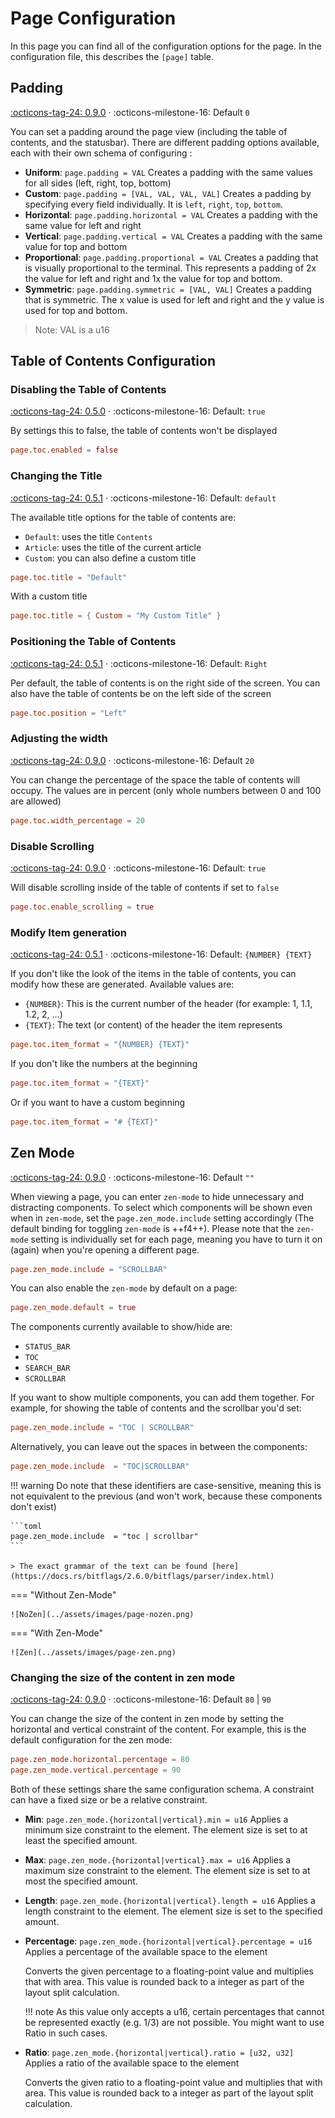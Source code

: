 # Page Configuration

In this page you can find all of the configuration options for the page. In the configuration file,
this describes the `[page]` table.

## Padding

[:octicons-tag-24: 0.9.0][release-0.9.0] · :octicons-milestone-16: Default `0`

You can set a padding around the page view (including the table of contents, and the statusbar).
There are different padding options available, each with their own schema of configuring :

* **Uniform**: `page.padding = VAL` Creates a padding with the same values for all sides (left,
    right, top, bottom)
* **Custom**: `page.padding = [VAL, VAL, VAL, VAL]` Creates a padding by specifying every field
    individually. It is `left`, `right`, `top`, `bottom`.
* **Horizontal**: `page.padding.horizontal = VAL` Creates a padding with the same value for left 
    and right
* **Vertical**: `page.padding.vertical = VAL` Creates a padding with the same value for top and
    bottom
* **Proportional**: `page.padding.proportional = VAL` Creates a padding that is visually
    proportional to the terminal. This represents a padding of 2x the value for left and right and 
    1x the value for top and bottom.
* **Symmetric**: `page.padding.symmetric = [VAL, VAL]` Creates a padding that is symmetric. The x 
    value is used for left and right and the y value is used for top and bottom.

> Note: VAL is a u16

## Table of Contents Configuration

### Disabling the Table of Contents

[:octicons-tag-24: 0.5.0][release-0.5.0] · :octicons-milestone-16: Default: `true`

By settings this to false, the table of contents won't be displayed

```toml
page.toc.enabled = false
```

### Changing the Title

[:octicons-tag-24: 0.5.1][release-0.5.1] ·
:octicons-milestone-16: Default: `default`

The available title options for the table of contents are:

* `Default`: uses the title `Contents`
* `Article`: uses the title of the current article
* `Custom`: you can also define a custom title

```toml
page.toc.title = "Default"
```

With a custom title

```toml
page.toc.title = { Custom = "My Custom Title" }
```

### Positioning the Table of Contents

[:octicons-tag-24: 0.5.1][release-0.5.1] ·
:octicons-milestone-16: Default: `Right`
 
Per default, the table of contents is on the right side of the screen. You can also have the table 
of contents be on the left side of the screen

```toml
page.toc.position = "Left"
```

### Adjusting the width

[:octicons-tag-24: 0.9.0][release-0.9.0] · :octicons-milestone-16: Default `20`

You can change the percentage of the space the table of contents will occupy. The values are in
percent (only whole numbers between 0 and 100 are allowed)

```toml
page.toc.width_percentage = 20
```

### Disable Scrolling

[:octicons-tag-24: 0.9.0][release-0.9.0] ·
:octicons-milestone-16: Default: `true`

Will disable scrolling inside of the table of contents if set to `false`

```toml
page.toc.enable_scrolling = true
```

### Modify Item generation

[:octicons-tag-24: 0.5.1][release-0.5.1] ·
:octicons-milestone-16: Default: `{NUMBER} {TEXT}`

If you don't like the look of the items in the table of contents, you can modify how these are generated. Available values are:

* `{NUMBER}`: This is the current number of the header (for example: 1, 1.1, 1.2, 2, ...)
* `{TEXT}`: The text (or content) of the header the item represents

```toml
page.toc.item_format = "{NUMBER} {TEXT}"
```

If you don't like the numbers at the beginning

```toml
page.toc.item_format = "{TEXT}"
```

Or if you want to have a custom beginning

```toml
page.toc.item_format = "# {TEXT}"
```

## Zen Mode

[:octicons-tag-24: 0.9.0][release-0.9.0] · :octicons-milestone-16: Default `""` 

When viewing a page, you can enter `zen-mode` to hide unnecessary and distracting components. To
select which components will be shown even when in `zen-mode`, set the `page.zen_mode.include` 
setting accordingly (The default binding for toggling `zen-mode` is ++f4++). Please note that the 
`zen-mode` setting is individually set for each page, meaning you have to turn it on (again) when 
you're opening a different page.

```toml
page.zen_mode.include = "SCROLLBAR"
```

You can also enable the `zen-mode` by default on a page:

```toml
page.zen_mode.default = true
```

The components currently available to show/hide are:

* `STATUS_BAR`
* `TOC`
* `SEARCH_BAR`
* `SCROLLBAR`

If you want to show multiple components, you can add them together. For example, for showing the 
table of contents and the scrollbar you'd set:

```toml
page.zen_mode.include = "TOC | SCROLLBAR"
```

Alternatively, you can leave out the spaces in between the components:

```toml
page.zen_mode.include  = "TOC|SCROLLBAR"
```

!!! warning
    Do note that these identifiers are case-sensitive, meaning this is not equivalent to the 
    previous (and won't work, because these components don't exist)

    ```toml
    page.zen_mode.include  = "toc | scrollbar"
    ```

    > The exact grammar of the text can be found [here](https://docs.rs/bitflags/2.6.0/bitflags/parser/index.html)

=== "Without Zen-Mode"

    ![NoZen](../assets/images/page-nozen.png)

=== "With Zen-Mode"
    
    ![Zen](../assets/images/page-zen.png)

### Changing the size of the content in zen mode

[:octicons-tag-24: 0.9.0][release-0.9.0] · :octicons-milestone-16: Default `80` | `90`

You can change the size of the content in zen mode by setting the horizontal and vertical constraint
of the content. For example, this is the default configuration for the zen mode:

```toml
page.zen_mode.horizontal.percentage = 80
page.zen_mode.vertical.percentage = 90
```

Both of these settings share the same configuration schema. A constraint can have a fixed size or be a
relative constraint.

* **Min**: `page.zen_mode.{horizontal|vertical}.min = u16` 
    Applies a minimum size constraint to the element. The element size is set to at least the 
    specified amount.
* **Max**: `page.zen_mode.{horizontal|vertical}.max = u16`
    Applies a maximum size constraint to the element. The element size is set to at most the 
    specified amount.
* **Length**: `page.zen_mode.{horizontal|vertical}.length = u16`
    Applies a length constraint to the element. The element size is set to the specified amount.
* **Percentage**: `page.zen_mode.{horizontal|vertical}.percentage = u16`
    Applies a percentage of the available space to the element

    Converts the given percentage to a floating-point value and multiplies that with area. This 
    value is rounded back to a integer as part of the layout split calculation.

    !!! note 
        As this value only accepts a u16, certain percentages that cannot be represented exactly 
        (e.g. 1/3) are not possible. You might want to use Ratio in such cases.

* **Ratio**: `page.zen_mode.{horizontal|vertical}.ratio = [u32, u32]`
    Applies a ratio of the available space to the element

    Converts the given ratio to a floating-point value and multiplies that with area. This value 
    is rounded back to a integer as part of the layout split calculation.



[release-0.9.0]: https://github.com/Builditluc/wiki-tui/releases/tag/v0.9
[release-0.5.1]: https://github.com/Builditluc/wiki-tui/releases/tag/v0.5.1
[release-0.5.0]: https://github.com/Builditluc/wiki-tui/releases/tag/v0.5.0
